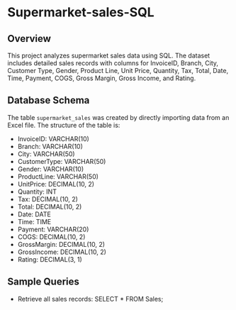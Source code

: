 # Supermarket-sales-SQL

## Overview
This project analyzes supermarket sales data using SQL. The dataset includes detailed sales records with columns for InvoiceID, Branch, City, Customer Type, Gender, Product Line, Unit Price, Quantity, Tax, Total, Date, Time, Payment, COGS, Gross Margin, Gross Income, and Rating.

## Database Schema
The table `supermarket_sales` was created by directly importing data from an Excel file. The structure of the table is:

- InvoiceID: VARCHAR(10)
- Branch: VARCHAR(10)
- City: VARCHAR(50)
- CustomerType: VARCHAR(50)
- Gender: VARCHAR(10)
- ProductLine: VARCHAR(50)
- UnitPrice: DECIMAL(10, 2)
- Quantity: INT
- Tax: DECIMAL(10, 2)
- Total: DECIMAL(10, 2)
- Date: DATE
- Time: TIME
- Payment: VARCHAR(20)
- COGS: DECIMAL(10, 2)
- GrossMargin: DECIMAL(10, 2)
- GrossIncome: DECIMAL(10, 2)
- Rating: DECIMAL(3, 1)

## Sample Queries
- Retrieve all sales records:
  SELECT * FROM Sales;
